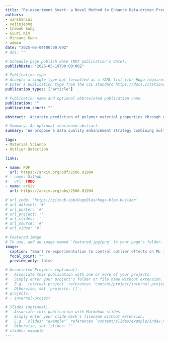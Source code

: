 ```yaml
---
title: "Re-experiment Smart: a Novel Method to Enhance Data-driven Prediction of Mechanical Properties of Epoxy Polymers"
authors:
- wanshancui
- yejinjeong
- Inwook Song
- Gyuri Kim
- Minsang Kwon
- admin
date: "2025-06-04T00:00:00Z"
# doi: ""

# Schedule page publish date (NOT publication's date).
publishDate: "2025-05-19T00:00:00Z"

# Publication type.
# Accepts a single type but formatted as a YAML list (for Hugo requirements).
# Enter a publication type from the CSL standard https://docs.citationstyles.org/en/stable/specification.html#appendix-iii-types
publication_types: ["article"]

# Publication name and optional abbreviated publication name.
publication: ""
publication_short: ""

abstract: 'Accurate prediction of polymer material properties through data-driven approaches greatly accelerates novel material development by reducing redundant experiments and trial-and-error processes. However, inevitable outliers in empirical measurements can severely skew machine learning results, leading to erroneous prediction models and suboptimal material designs. To address this limitation, we propose a novel approach to enhance dataset quality efficiently by integrating multi-algorithm outlier detection with selective re-experimentation of unreliable outlier cases. To validate the empirical effectiveness of the approach, we systematically construct a new dataset containing 701 measurements of three key mechanical properties: glass transition temperature (T_g), tan δ peak, and crosslinking density (v_c). To demonstrate its general applicability, we report the performance improvements across multiple machine learning models, including Elastic Net, SVR, Random Forest, and TPOT, to predict the three key properties. Our method reliably reduces prediction error (RMSE) and significantly improves accuracy with minimal additional experimental work, requiring only about 5% of the dataset to be re-measured. These findings highlight the importance of data quality enhancement in achieving reliable machine learning applications in polymer science and present a scalable strategy for improving predictive reliability in materials science.'

# Summary. An optional shortened abstract.
summary: 'We propose a data quality enhancement strategy combining multi-algorithm outlier detection with selective re-experimentation, significantly improving machine learning prediction accuracy for epoxy mechanical properties with minimal additional experimentation.'

tags:
- Material Science
- Outlier Detection

links:

- name: PDF
  url: https://arxiv.org/pdf/2506.01994
# - name: Github
#   url: TODO
- name: arXiv
  url: https://arxiv.org/abs/2506.01994

# url_code: 'https://github.com/HugoBlox/hugo-blox-builder'
# url_dataset: '#'
# url_poster: '#'
# url_project: ''
# url_slides: ''
# url_source: '#'
# url_video: '#'

# Featured image
# To use, add an image named `featured.jpg/png` to your page's folder. 
image:
  caption: "Smart re-experimentation to control outlier effects on ML in material science"
  focal_point: ""
  preview_only: false

# Associated Projects (optional).
#   Associate this publication with one or more of your projects.
#   Simply enter your project's folder or file name without extension.
#   E.g. `internal-project` references `content/project/internal-project/index.md`.
#   Otherwise, set `projects: []`.
# projects:
# - internal-project

# Slides (optional).
#   Associate this publication with Markdown slides.
#   Simply enter your slide deck's filename without extension.
#   E.g. `slides: "example"` references `content/slides/example/index.md`.
#   Otherwise, set `slides: ""`.
# slides: example
---
```


<!-- {{% callout note %}}
Create your slides in Markdown - click the *Slides* button to check out the example.
{{% /callout %}} -->

<!-- Add the publication's **full text** or **supplementary notes** here. You can use rich formatting such as including [code, math, and images](https://docs.hugoblox.com/content/writing-markdown-latex/). -->
